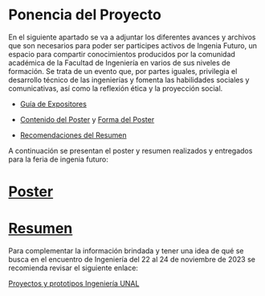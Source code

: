# Ponencia del Proyecto

En el siguiente apartado se va a adjuntar los diferentes avances y archivos que son necesarios para poder ser participes activos
de Ingenia Futuro, un espacio para compartir conocimientos producidos por la comunidad académica de la Facultad de Ingeniería en 
varios de sus niveles de formación. Se trata de un evento que, por partes iguales, privilegia el desarrollo técnico de las 
ingenierías y fomenta las habilidades sociales y comunicativas, así como la reflexión ética y la proyección social. 

- [Guía de Expositores](https://github.com/JuanBui26/OJO_MECANICO/blob/main/Ingenia_Futuro/Protocolo%20Encuentro%202023-2S.pdf)

- [Contenido del Poster](https://github.com/JuanBui26/OJO_MECANICO/blob/main/Ingenia_Futuro/Instrucciones%20contenido%20del%20P%C3%B3ster.pdf) y [Forma del Poster](https://github.com/JuanBui26/OJO_MECANICO/blob/main/Ingenia_Futuro/Instrucciones%20forma%20del%20P%C3%B3ster.pdf)

- [Recomendaciones del Resumen](https://github.com/JuanBui26/OJO_MECANICO/blob/main/Ingenia_Futuro/Recomendaciones%20resumen.pdf)

A continuación se presentan el poster y resumen realizados y entregados para la feria de ingenia futuro:

# [Poster]()
# [Resumen]()

Para complementar la información brindada y tener una idea de qué se busca en el encuentro de Ingeniería del 22 al 24 de
noviembre de 2023 se recomienda revisar el siguiente enlace:

[Proyectos y prototipos Ingeniería UNAL](https://ingenieria.unal.edu.co/proyectos_prototipos/historico)
